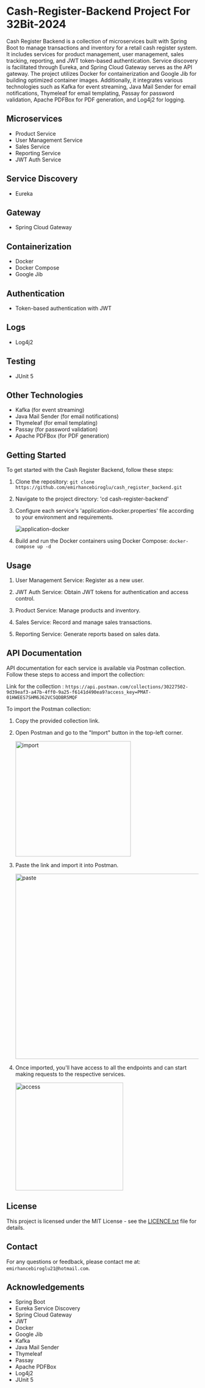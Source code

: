 # Cash-Register-Backend Project For 32Bit-2024

Cash Register Backend is a collection of microservices built with Spring Boot to manage transactions and inventory for a retail cash register system. It includes services for product management, user management, sales tracking, reporting, and JWT token-based authentication. Service discovery is facilitated through Eureka, and Spring Cloud Gateway serves as the API gateway. The project utilizes Docker for containerization and Google Jib for building optimized container images. Additionally, it integrates various technologies such as Kafka for event streaming, Java Mail Sender for email notifications, Thymeleaf for email templating, Passay for password validation, Apache PDFBox for PDF generation, and Log4j2 for logging.

## Microservices

- Product Service
- User Management Service
- Sales Service
- Reporting Service
- JWT Auth Service

## Service Discovery

- Eureka

## Gateway

- Spring Cloud Gateway

## Containerization

- Docker
- Docker Compose
- Google Jib
  
## Authentication

- Token-based authentication with JWT
  
## Logs

- Log4j2
  
## Testing

- JUnit 5
  
## Other Technologies

- Kafka (for event streaming)
- Java Mail Sender (for email notifications)
- Thymeleaf (for email templating)
- Passay (for password validation)
- Apache PDFBox (for PDF generation)
  
## Getting Started

To get started with the Cash Register Backend, follow these steps:

1. Clone the repository: ```git clone https://github.com/emirhancebiroglu/cash_register_backend.git```

2. Navigate to the project directory: 'cd cash-register-backend'

3. Configure each service's 'application-docker.properties' file according to your environment and requirements.
   
   ![application-docker](https://github.com/emirhancebiroglu/cash_register_backend/assets/152030621/5412d9a2-b012-4b40-8392-2cbdd595c8f6)

5. Build and run the Docker containers using Docker Compose: ```docker-compose up -d```
   
## Usage

1. User Management Service: Register as a new user.

2. JWT Auth Service: Obtain JWT tokens for authentication and access control.

3. Product Service: Manage products and inventory.

4. Sales Service: Record and manage sales transactions.

5. Reporting Service: Generate reports based on sales data.

## API Documentation

API documentation for each service is available via Postman collection. Follow these steps to access and import the collection:

Link for the collection : ```https://api.postman.com/collections/30227502-9d39eaf3-a47b-4ff0-9a25-f6141d490ea9?access_key=PMAT-01HWEES7SHM6J62VCSQDBR5MQF```

To import the Postman collection:

1. Copy the provided collection link.
2. Open Postman and go to the "Import" button in the top-left corner.

   <img width="302" alt="import" src="https://github.com/emirhancebiroglu/cash_register_backend/assets/152030621/06942162-ae9f-485e-a491-58416e692887">
   
4. Paste the link and import it into Postman.
   
   <img width="485" alt="paste" src="https://github.com/emirhancebiroglu/cash_register_backend/assets/152030621/6170d20e-5f5e-4fb0-9c4c-9a349e75925e">
   
6. Once imported, you'll have access to all the endpoints and can start making requests to the respective services.

   <img width="282" alt="access" src="https://github.com/emirhancebiroglu/cash_register_backend/assets/152030621/d0603ea2-91fa-4f1d-a0ad-74d500f7c9bd">

## License

This project is licensed under the MIT License - see the [LICENCE.txt](LICENCE.txt) file for details.

## Contact

For any questions or feedback, please contact me at: ```emirhancebiroglu21@hotmail.com```.

## Acknowledgements

- Spring Boot
- Eureka Service Discovery
- Spring Cloud Gateway
- JWT
- Docker
- Google Jib
- Kafka
- Java Mail Sender
- Thymeleaf
- Passay
- Apache PDFBox
- Log4j2
- JUnit 5
